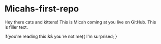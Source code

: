 # Micahs-first-repo

Hey there cats and kittens! This is Micah coming at you live on GitHub. This is filler text. 

if(you're reading this && you're not me){
  I'm surprised;
}
